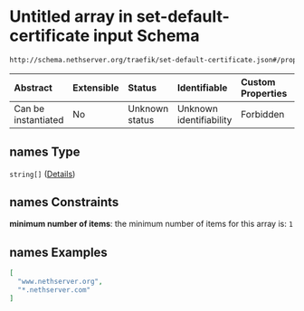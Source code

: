 # Untitled array in set-default-certificate input Schema

```txt
http://schema.nethserver.org/traefik/set-default-certificate.json#/properties/names
```



| Abstract            | Extensible | Status         | Identifiable            | Custom Properties | Additional Properties | Access Restrictions | Defined In                                                                                    |
| :------------------ | :--------- | :------------- | :---------------------- | :---------------- | :-------------------- | :------------------ | :-------------------------------------------------------------------------------------------- |
| Can be instantiated | No         | Unknown status | Unknown identifiability | Forbidden         | Allowed               | none                | [set-default-certificate.json\*](traefik/set-default-certificate.json "open original schema") |

## names Type

`string[]` ([Details](set-default-certificate-properties-names-items.md))

## names Constraints

**minimum number of items**: the minimum number of items for this array is: `1`

## names Examples

```json
[
  "www.nethserver.org",
  "*.nethserver.com"
]
```
